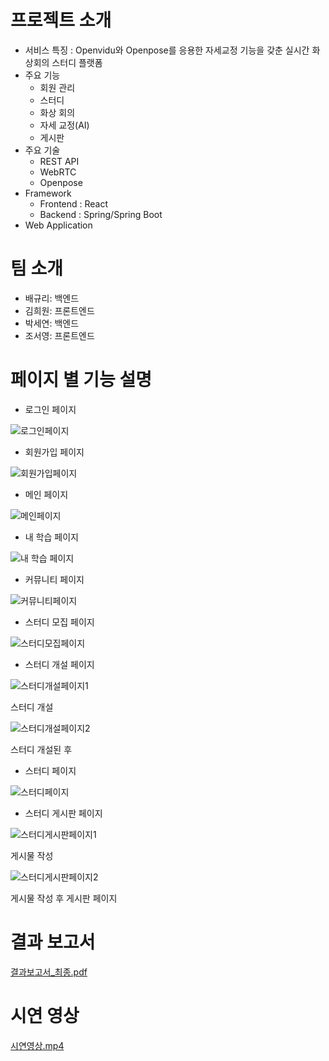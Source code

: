 # 프로젝트 소개

- 서비스 특징 : Openvidu와 Openpose를 응용한 자세교정 기능을 갖춘 실시간 화상회의 스터디 플랫폼
- 주요 기능
    - 회원 관리
    - 스터디
    - 화상 회의
    - 자세 교정(AI)
    - 게시판
- 주요 기술
    - REST API
    - WebRTC
    - Openpose
- Framework
    - Frontend : React
    - Backend : Spring/Spring Boot
- Web Application

# 팀 소개

- 배규리: 백엔드
- 김희원: 프론트엔드
- 박세연: 백엔드
- 조서영: 프론트엔드

# 페이지 별 기능 설명

- 로그인 페이지

![로그인페이지](https://github.com/softwarerbfl/capstone-backend/assets/77094833/b6eae406-d2e2-4b3b-8267-ee6700740d3a)

- 회원가입 페이지

![회원가입페이지](https://github.com/softwarerbfl/capstone-backend/assets/77094833/8dbcb289-5204-4a0b-a625-07816c027276)

- 메인 페이지

![메인페이지](https://github.com/softwarerbfl/capstone-backend/assets/77094833/64112e53-cf0d-49fa-b5fc-ff01e4a93e13)

- 내 학습 페이지

![내 학습 페이지](https://github.com/softwarerbfl/capstone-backend/assets/77094833/5f36b3aa-7d52-43e5-8b6d-a4b6271a2b82)

- 커뮤니티 페이지

![커뮤니티페이지](https://github.com/softwarerbfl/capstone-backend/assets/77094833/9280b5d7-796c-47d6-a51a-2dbaa3d34938)

- 스터디 모집 페이지

![스터디모집페이지](https://github.com/softwarerbfl/capstone-backend/assets/77094833/4252e88e-e2e3-4c12-8d1b-07076144769d)


- 스터디 개설 페이지

![스터디개설페이지1](https://github.com/softwarerbfl/capstone-backend/assets/77094833/a3f9290f-15d6-4533-86d8-eae63ec3859a)

스터디 개설


![스터디개설페이지2](https://github.com/softwarerbfl/capstone-backend/assets/77094833/297b70df-96ce-41c1-b4f3-761990d5443b)

스터디 개설된 후


- 스터디 페이지

![스터디페이지](https://github.com/softwarerbfl/capstone-backend/assets/77094833/aed61938-e1b4-414f-bc00-1df09c207783)

- 스터디 게시판 페이지

![스터디게시판페이지1](https://github.com/softwarerbfl/capstone-backend/assets/77094833/0e7f3ac4-09bf-4885-9a44-c76d703824ec)

게시물 작성

![스터디게시판페이지2](https://github.com/softwarerbfl/capstone-backend/assets/77094833/c7b87578-f78f-4221-8f8a-16a989b5bcf8)

게시물 작성 후 게시판 페이지

# 결과 보고서

[결과보고서_최종.pdf](%E1%84%8E%E1%85%AC%E1%84%8C%E1%85%A9%E1%86%BC%20%E1%84%80%E1%85%A7%E1%86%AF%E1%84%80%E1%85%AA%E1%84%86%E1%85%AE%E1%86%AF%202f3ae56e31ca45fe940a31ee4edc112d/%25EA%25B2%25B0%25EA%25B3%25BC%25EB%25B3%25B4%25EA%25B3%25A0%25EC%2584%259C_%25EC%25B5%259C%25EC%25A2%2585.pdf)

# 시연 영상

[시연영상.mp4](%E1%84%8E%E1%85%AC%E1%84%8C%E1%85%A9%E1%86%BC%20%E1%84%80%E1%85%A7%E1%86%AF%E1%84%80%E1%85%AA%E1%84%86%E1%85%AE%E1%86%AF%202f3ae56e31ca45fe940a31ee4edc112d/%25EC%258B%259C%25EC%2597%25B0%25EC%2598%2581%25EC%2583%2581.mp4)
